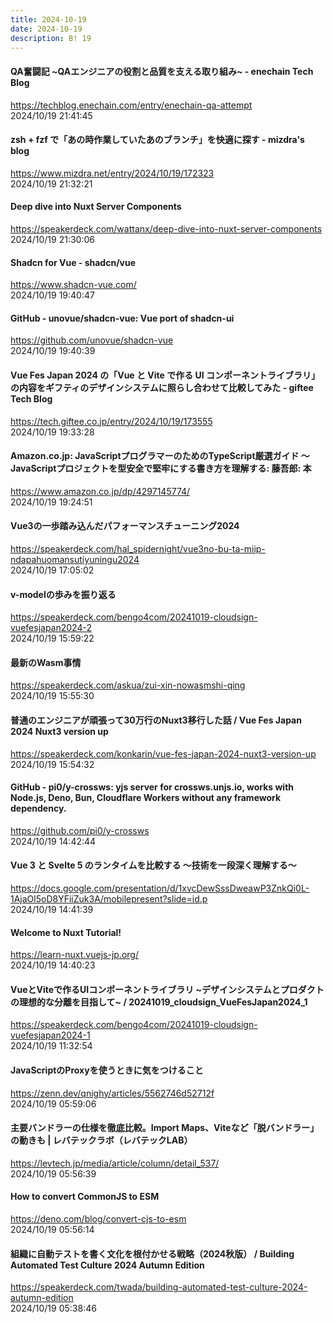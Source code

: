 ```yaml
---
title: 2024-10-19
date: 2024-10-19
description: B! 19
---
```


#### QA奮闘記 ~QAエンジニアの役割と品質を支える取り組み~ - enechain Tech Blog
https://techblog.enechain.com/entry/enechain-qa-attempt<br>
2024/10/19 21:41:45<br>


#### zsh + fzf で「あの時作業していたあのブランチ」を快適に探す - mizdra's blog
https://www.mizdra.net/entry/2024/10/19/172323<br>
2024/10/19 21:32:21<br>


#### Deep dive into Nuxt Server Components
https://speakerdeck.com/wattanx/deep-dive-into-nuxt-server-components<br>
2024/10/19 21:30:06<br>


#### Shadcn for Vue - shadcn/vue
https://www.shadcn-vue.com/<br>
2024/10/19 19:40:47<br>


#### GitHub - unovue/shadcn-vue: Vue port of shadcn-ui
https://github.com/unovue/shadcn-vue<br>
2024/10/19 19:40:39<br>


#### Vue Fes Japan 2024 の「Vue と Vite で作る UI コンポーネントライブラリ」の内容をギフティのデザインシステムに照らし合わせて比較してみた - giftee Tech Blog
https://tech.giftee.co.jp/entry/2024/10/19/173555<br>
2024/10/19 19:33:28<br>


#### Amazon.co.jp: JavaScriptプログラマーのためのTypeScript厳選ガイド 〜JavaScriptプロジェクトを型安全で堅牢にする書き方を理解する: 藤吾郎: 本
https://www.amazon.co.jp/dp/4297145774/<br>
2024/10/19 19:24:51<br>


#### Vue3の一歩踏み込んだパフォーマンスチューニング2024
https://speakerdeck.com/hal_spidernight/vue3no-bu-ta-miip-ndapahuomansutiyuningu2024<br>
2024/10/19 17:05:02<br>


#### v-modelの歩みを振り返る
https://speakerdeck.com/bengo4com/20241019-cloudsign-vuefesjapan2024-2<br>
2024/10/19 15:59:22<br>


#### 最新のWasm事情
https://speakerdeck.com/askua/zui-xin-nowasmshi-qing<br>
2024/10/19 15:55:30<br>


#### 普通のエンジニアが頑張って30万行のNuxt3移行した話 / Vue Fes Japan 2024 Nuxt3 version up
https://speakerdeck.com/konkarin/vue-fes-japan-2024-nuxt3-version-up<br>
2024/10/19 15:54:32<br>


#### GitHub - pi0/y-crossws: yjs server for crossws.unjs.io, works with Node.js, Deno, Bun, Cloudflare Workers without any framework dependency.
https://github.com/pi0/y-crossws<br>
2024/10/19 14:42:44<br>


#### Vue 3 と Svelte 5 のランタイムを比較する 〜技術を一段深く理解する〜
https://docs.google.com/presentation/d/1xvcDewSssDweawP3ZnkQi0L-1AjaOl5oD8YFiiZuk3A/mobilepresent?slide=id.p<br>
2024/10/19 14:41:39<br>


#### Welcome to Nuxt Tutorial!
https://learn-nuxt.vuejs-jp.org/<br>
2024/10/19 14:40:23<br>


#### VueとViteで作るUIコンポーネントライブラリ ~デザインシステムとプロダクトの理想的な分離を目指して~ / 20241019_cloudsign_VueFesJapan2024_1
https://speakerdeck.com/bengo4com/20241019-cloudsign-vuefesjapan2024-1<br>
2024/10/19 11:32:54<br>


#### JavaScriptのProxyを使うときに気をつけること
https://zenn.dev/qnighy/articles/5562746d52712f<br>
2024/10/19 05:59:06<br>


#### 主要バンドラーの仕様を徹底比較。Import Maps、Viteなど「脱バンドラー」の動きも | レバテックラボ（レバテックLAB）
https://levtech.jp/media/article/column/detail_537/<br>
2024/10/19 05:56:39<br>


#### How to convert CommonJS to ESM
https://deno.com/blog/convert-cjs-to-esm<br>
2024/10/19 05:56:14<br>


#### 組織に自動テストを書く文化を根付かせる戦略（2024秋版） / Building Automated Test Culture 2024 Autumn Edition
https://speakerdeck.com/twada/building-automated-test-culture-2024-autumn-edition<br>
2024/10/19 05:38:46<br>


